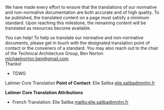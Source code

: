 We have made every effort to ensure that the translations of our normative and non-normative documentation are both accurate and of high quality. To be published, the translated content on a page must satisfy a minimum standard. Upon reaching this milestone, the remaining content will be translated as resources become available.
  
You can help! To help us translate our normative and non-normative documents, please get in touch with the designated translation point of contact or the conveners of a standard. You may also reach out to the chair of the Technical Architecture Group, Ben Norton <michaelnorton.ben@gmail.com>.  
Thanks!  
- TDWG
  
Latimer Core Translation **Point of Contact**: Elie Saliba <elie.saliba@mnhn.fr>  
    
**Latimer Core Translation Attributions**  
* French Translation: Elie Saliba [mailto:elie.saliba@mnhn.fr](elie.saliba@mnhn.fr)

